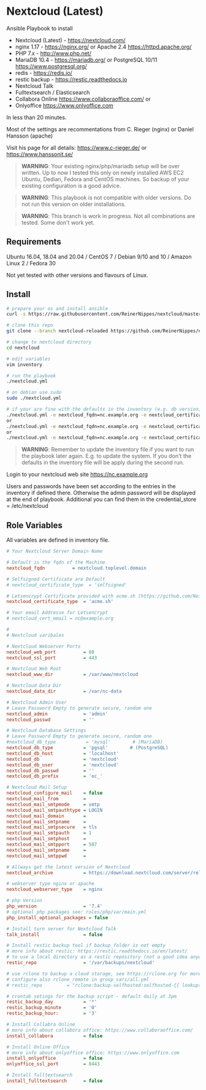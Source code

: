 Nextcloud (Latest)
=========

Ansible Playbook to install

* Nextcloud (Latest) - <https://nextcloud.com/>
* nginx 1.17 - <https://nginx.org/> or Apache 2.4 <https://httpd.apache.org/>
* PHP 7.x - <http://www.php.net/>
* MariaDB 10.4 - <https://mariadb.org/> or PostgreSQL 10/11 <https://www.postgresql.org/>
* redis - <https://redis.io/>
* restic backup - <https://restic.readthedocs.io>
* Nextcloud Talk
* Fulltextsearch / Elasticsearch
* Collabora Online <https://www.collaboraoffice.com/>
or
* Onlyoffice <https://www.onlyoffice.com>

In less than 20 minutes.

Most of the settings are recommentations from C. Rieger (nginx) or Daniel Hansson (apache)

Visit his page for all details: <https://www.c-rieger.de/> or <https://www.hanssonit.se/>

> **WARNING**: Your existing nginx/php/mariadb setup will be over written. Up to now I tested this only on newly installed AWS EC2 Ubuntu, Dedian, Fedora and CentOS machines. So backup of your existing configuration is a good advice.

> **WARNING**: This playbook is not compatible with older versions. Do not run this version on older installations.

> **WARNING**: This branch is work in progress. Not all combinations are tested. Some don't work yet.

Requirements
------------

Ubuntu 16.04, 18.04 and 20.04 / CentOS 7 / Debian 9/10 and 10 / Amazon Linux 2 / Fedora 30

Not yet tested with other versions and flavours of Linux.

Install
-------

```bash
# prepare your os and install ansible
curl -s https://raw.githubusercontent.com/ReinerNippes/nextcloud/master/prepare_system.sh | /bin/bash

# clone this repo
git clone --branch nextcloud-reloaded https://github.com/ReinerNippes/nextcloud

# change to nextcloud directory
cd nextcloud

# edit variables
vim inventory

# run the playbook
./nextcloud.yml

# on debian use sudo
sudo ./nextcloud.yml

# if your are fine with the defaults in the inventory (e.g. db version) just provide the ssl parameter
./nextcloud.yml -e nextcloud_fqdn=nc.example.org -e nextcloud_certificate_type=acme.sh -e 'nextcloud_cert_email=nc@example.org'
or
./nextcloud.yml -e nextcloud_fqdn=nc.example.org -e nextcloud_certificate_type=selfsigned
or
./nextcloud.yml -e nextcloud_fqdn=nc.example.org -e nextcloud_certificate_type=selfsigned -e nextcloud_db_type=mysql
```

> **WARNING**: Remember to update the inventory file if you want to run the playbook later again. E.g. to update the system. If you don't the defaults in the inventory file will be apply during the second run.

Login to your nextcloud web site <https://nc.example.org>

Users and passwords have been set according to the entries in the inventory if defined there. Otherwise the admin password will be displayed at the end of playbook. Additional you can find them in the credential_store = /etc/nextcloud

Role Variables
--------------

All variables are defined in inventory file.

```ini
# Your Nextcloud Server Domain Name

# Default is the fqdn of the Machine
nextcloud_fqdn          = nextcloud.toplevel.domain

# Selfsigned Certificate are Default
# nextcloud_certificate_type  = 'selfsigned'

# Letsencrypt Certificate provided with acme.sh (https://github.com/Neilpang/acme.sh)
nextcloud_certificate_type  = 'acme.sh'

# Your email Addresse for Letsencrypt
# nextcloud_cert_email = nc@example.org

#
# Nextcloud varibales

# Nextcloud Webserver Ports
nextcloud_web_port          = 80
nextcloud_ssl_port          = 443

# Nextcloud Web Root
nextcloud_www_dir           = /var/www/nextcloud

# Nextcloud Data Dir
nextcloud_data_dir          = /var/nc-data

# Nextcloud Admin User
# Leave Password Empty to generate secure, random one
nextcloud_admin             = 'admin'
nextcloud_passwd            = ''

# Nextcloud Database Settings
# Leave Password Empty to generate secure, random one
#nextcloud_db_type           = 'mysql'        # (MariaDB)
nextcloud_db_type           = 'pgsql'        # (PostgreSQL)
nextcloud_db_host           = 'localhost'
nextcloud_db                = 'nextcloud'
nextcloud_db_user           = 'nextcloud'
nextcloud_db_passwd         = ''
nextcloud_db_prefix         = 'oc_'

# Nextcloud Mail Setup
nextcloud_configure_mail    = false
nextcloud_mail_from         =
nextcloud_mail_smtpmode     = smtp
nextcloud_mail_smtpauthtype = LOGIN
nextcloud_mail_domain       =
nextcloud_mail_smtpname     =
nextcloud_mail_smtpsecure   = tls
nextcloud_mail_smtpauth     = 1
nextcloud_mail_smtphost     =
nextcloud_mail_smtpport     = 587
nextcloud_mail_smtpname     =
nextcloud_mail_smtppwd      =

# Allways get the latest version of Nextcloud
nextcloud_archive           = https://download.nextcloud.com/server/releases/latest.tar.bz2

# webserver type nginx or apache
nextcloud_webserver_type    = nginx

# php Version
php_version                 = '7.4'
# optional php packages see: roles/php/var/main.yml
php_install_optional_packages = false

# Install turn server for Nextcloud Talk
talk_install                = false

# Install restic backup tool if backup_folder is not empty
# more info about restic: https://restic.readthedocs.io/en/latest/
# to use a local directory as a restic repository (not a good idea anyway)
restic_repo                 = '/var/backups/nextcloud'

# use rclone to backup a cloud storage, see https://rclone.org for more details
# configure also rclone_remote in group_vars/all.yml
# restic_repo         = "rclone:backup-selfhosted:selfhosted-{{ lookup('password', '{{ credential_store }}/restic_backup_s3_bucket_uid chars=ascii_lowercase,digits length=12') }}/backup"

# crontab setings for the backup script - default daily at 3pm
restic_backup_day           = '*'
restic_backup_minute        = '0'
restic_backup_hour:         = '3'

# Install Collabra Online
# more info about collabora office: https://www.collaboraoffice.com/
install_collabora           = false

# Install Online Office
# more info about onlyoffice office: https://www.onlyoffice.com
install_onlyoffice          = false
onlyoffice_ssl_port         = 8443

# Install fulltextsearch
install_fulltextsearch      = false
```
